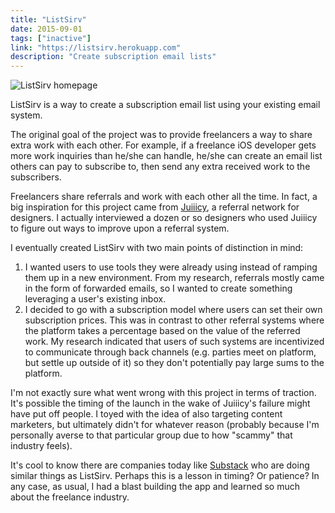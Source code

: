```yaml
---
title: "ListSirv"
date: 2015-09-01
tags: ["inactive"]
link: "https://listsirv.herokuapp.com"
description: "Create subscription email lists"
---
```


![ListSirv homepage](/images/projects/listsirv/homepage.png)

ListSirv is a way to create a subscription email list using your existing email system.

The original goal of the project was to provide freelancers a way to share extra work with each other. For example, if a freelance iOS developer gets more work inquiries than he/she can handle, he/she can create an email list others can pay to subscribe to, then send any extra received work to the subscribers.


Freelancers share referrals and work with each other all the time. In fact, a big inspiration for this project came from [Juiiicy](https://juiiicy.com), a referral network for designers. I actually interviewed a dozen or so designers who used Juiiicy to figure out ways to improve upon a referral system.

I eventually created ListSirv with two main points of distinction in mind:

1. I wanted users to use tools they were already using instead of ramping them up in a new environment. From my research, referrals mostly came in the form of forwarded emails, so I wanted to create something leveraging a user's existing inbox.
2. I decided to go with a subscription model where users can set their own subscription prices. This was in contrast to other referral systems where the platform takes a percentage based on the value of the referred work. My research indicated that users of such systems are incentivized to communicate through back channels (e.g. parties meet on platform, but settle up outside of it) so they don't potentially pay large sums to the platform.

I'm not exactly sure what went wrong with this project in terms of traction. It's possible the timing of the launch in the wake of Juiiicy's failure might have put off people. I toyed with the idea of also targeting content marketers, but ultimately didn't for whatever reason (probably because I'm personally averse to that particular group due to how "scammy" that industry feels).

It's cool to know there are companies today like [Substack](https://www.substack.com/) who are doing similar things as ListSirv. Perhaps this is a lesson in timing? Or patience? In any case, as usual, I had a blast building the app and learned so much about the freelance industry.
